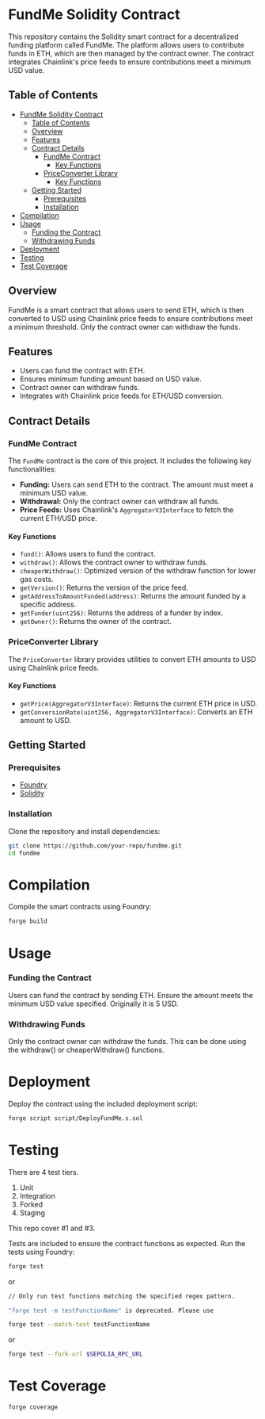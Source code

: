 # FundMe Solidity Contract

This repository contains the Solidity smart contract for a decentralized funding platform called FundMe. The platform allows users to contribute funds in ETH, which are then managed by the contract owner. The contract integrates Chainlink's price feeds to ensure contributions meet a minimum USD value.

## Table of Contents
- [FundMe Solidity Contract](#fundme-solidity-contract)
  - [Table of Contents](#table-of-contents)
  - [Overview](#overview)
  - [Features](#features)
  - [Contract Details](#contract-details)
    - [FundMe Contract](#fundme-contract)
      - [Key Functions](#key-functions)
    - [PriceConverter Library](#priceconverter-library)
      - [Key Functions](#key-functions-1)
  - [Getting Started](#getting-started)
    - [Prerequisites](#prerequisites)
    - [Installation](#installation)
- [Compilation](#compilation)
- [Usage](#usage)
    - [Funding the Contract](#funding-the-contract)
    - [Withdrawing Funds](#withdrawing-funds)
- [Deployment](#deployment)
- [Testing](#testing)
- [Test Coverage](#test-coverage)

## Overview

FundMe is a smart contract that allows users to send ETH, which is then converted to USD using Chainlink price feeds to ensure contributions meet a minimum threshold. Only the contract owner can withdraw the funds.

## Features

- Users can fund the contract with ETH.
- Ensures minimum funding amount based on USD value.
- Contract owner can withdraw funds.
- Integrates with Chainlink price feeds for ETH/USD conversion.

## Contract Details

### FundMe Contract

The `FundMe` contract is the core of this project. It includes the following key functionalities:

- **Funding:** Users can send ETH to the contract. The amount must meet a minimum USD value.
- **Withdrawal:** Only the contract owner can withdraw all funds.
- **Price Feeds:** Uses Chainlink's `AggregatorV3Interface` to fetch the current ETH/USD price.

#### Key Functions

- `fund()`: Allows users to fund the contract.
- `withdraw()`: Allows the contract owner to withdraw funds.
- `cheaperWithdraw()`: Optimized version of the withdraw function for lower gas costs.
- `getVersion()`: Returns the version of the price feed.
- `getAddressToAmountFunded(address)`: Returns the amount funded by a specific address.
- `getFunder(uint256)`: Returns the address of a funder by index.
- `getOwner()`: Returns the owner of the contract.

### PriceConverter Library

The `PriceConverter` library provides utilities to convert ETH amounts to USD using Chainlink price feeds.

#### Key Functions

- `getPrice(AggregatorV3Interface)`: Returns the current ETH price in USD.
- `getConversionRate(uint256, AggregatorV3Interface)`: Converts an ETH amount to USD.

## Getting Started

### Prerequisites

- [Foundry](https://getfoundry.sh/)
- [Solidity](https://docs.soliditylang.org/)

### Installation

Clone the repository and install dependencies:

```bash
git clone https://github.com/your-repo/fundme.git
cd fundme
```
# Compilation

Compile the smart contracts using Foundry:
```bash
forge build
```
# Usage
### Funding the Contract
Users can fund the contract by sending ETH. Ensure the amount meets the minimum USD value specified. Originally it is 5 USD.
### Withdrawing Funds
Only the contract owner can withdraw the funds. This can be done using the withdraw() or cheaperWithdraw() functions.

# Deployment
Deploy the contract using the included deployment script:

```bash
forge script script/DeployFundMe.s.sol
```

# Testing
There are 4 test tiers.
1. Unit
2. Integration
3. Forked
4. Staging

This repo cover #1 and #3.

Tests are included to ensure the contract functions as expected. Run the tests using Foundry:
```bash
forge test
```
or
```bash
// Only run test functions matching the specified regex pattern.

"forge test -m testFunctionName" is deprecated. Please use 

forge test --match-test testFunctionName
```
or
```bash
forge test --fork-url $SEPOLIA_RPC_URL
```

# Test Coverage

```bash
forge coverage
```